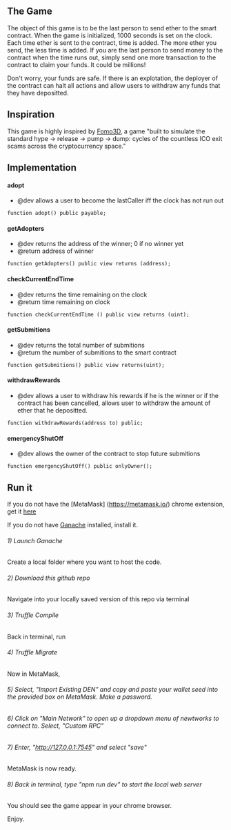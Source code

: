 ## The Game
The object of this game is to be the last person to send ether to the smart contract. When the game is initialized, 1000 seconds is set on the clock. Each time ether is sent to the contract, time is added. The more ether you send, the less time is added. If you are the last person to send money to the contract when the time runs out, simply send one more transaction to the contract to claim your funds. It could be millions!

Don't worry, your funds are safe. If there is an explotation, the deployer of the contract can halt all actions and allow users to withdraw any funds that they have depositted.

## Inspiration
This game is highly inspired by [Fomo3D](https://exitscam.me/shakedown), a game "built to simulate the standard hype -> release -> pump -> dump: cycles of the countless ICO exit scams across the cryptocurrency space."

## Implementation 

#### adopt


 * @dev allows a user to become the lastCaller iff the clock has not run out
 
 ```
 function adopt() public payable;
 ```
 
 #### getAdopters
 
  * @dev returns the address of the winner; 0 if no winner yet
  * @return address of winner
  
```
function getAdopters() public view returns (address);
```
  
  #### checkCurrentEndTime
  
   * @dev returns the time remaining on the clock
   * @return time remaining on clock
     
```
function checkCurrentEndTime () public view returns (uint);
```
    
  #### getSubmitions  
   
   * @dev returns the total number of submitions
   * @return the number of submitions to the smart contract
     
    
```
function getSubmitions() public view returns(uint);
```
    
   #### withdrawRewards
    
   * @dev allows a user to withdraw his rewards if he is the winner or if the contract has been cancelled, allows user to withdraw the amount of ether that he depositted.

``` 
function withdrawRewards(address to) public;
```
    
   #### emergencyShutOff
   
   * @dev allows the owner of the contract to stop future submitions
    
``` 
function emergencyShutOff() public onlyOwner();
```
## Run it

If you do not have the [MetaMask] (https://metamask.io/) chrome extension, get it [here](https://chrome.google.com/webstore/detail/metamask/nkbihfbeogaeaoehlefnkodbefgpgknn?hl=en)

If you do not have [Ganache](https://truffleframework.com/ganache) installed, install it. 

###### 1) Launch Ganache

Create a local folder where you want to host the code. 
###### 2) Download this github repo

Navigate into your locally saved version of this repo via terminal

###### 3) Truffle Compile

Back in terminal, run 
###### 4) Truffle Migrate

Now in MetaMask, 

###### 5) Select, "Import Existing DEN" and copy and paste your wallet seed into the provided box on MetaMask. Make a password.

###### 6) Click on "Main Network" to open up a dropdown menu of newtworks to connect to. Select, "Custom RPC"

###### 7) Enter, "http://127.0.0.1:7545" and select "save"

MetaMask is now ready.

###### 8) Back in terminal, type "npm run dev" to start the local web server

You should see the game appear in your chrome browser. 

Enjoy. 
